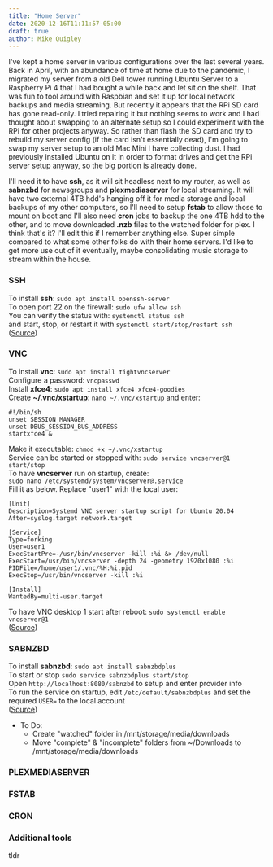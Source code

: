 ```yaml
---
title: "Home Server"
date: 2020-12-16T11:11:57-05:00
draft: true
author: Mike Quigley
---
```


I've kept a home server in various configurations over the last several years. Back in April, with an abundance of time at home due to the pandemic, I migrated my server from a old Dell tower running Ubuntu Server to a Raspberry Pi 4 that I had bought a while back and let sit on the shelf. That was fun to tool around with Raspbian and set it up for local network backups and media streaming. But recently it appears that the RPi SD card has gone read-only. I tried repairing it but nothing seems to work and I had thought about swapping to an alternate setup so I could experiment with the RPi for other projects anyway. So rather than flash the SD card and try to rebuild my server config (if the card isn't essentially dead), I'm going to swap my server setup to an old Mac Mini I have collecting dust. I had previously installed Ubuntu on it in order to format drives and get the RPi server setup anyway, so the big portion is already done. 

I'll need it to have **ssh**, as it will sit headless next to my router, as well as **sabnzbd** for newsgroups and **plexmediaserver** for local streaming. It will have two external 4TB hdd's hanging off it for media storage and local backups of my other computers, so I'll need to setup **fstab** to allow those to mount on boot and I'll also need **cron** jobs to backup the one 4TB hdd to the other, and to move downloaded **.nzb** files to the watched folder for plex. I think that's it? I'll edit this if I remember anything else. Super simple compared to what some other folks do with their home servers. I'd like to get more use out of it eventually, maybe consolidating music storage to stream within the house.

### SSH
To install **ssh**: `sudo apt install openssh-server`  
To open port 22 on the firewall: `sudo ufw allow ssh`  
You can verify the status with: `systemctl status ssh`  
and start, stop, or restart it with `systemctl start/stop/restart ssh`  
([Source](https://linuxconfig.org/ubuntu-20-04-ssh-server))

### VNC
To install **vnc**: `sudo apt install tightvncserver`  
Configure a password: `vncpasswd`  
Install **xfce4**: `sudo apt install xfce4 xfce4-goodies`  
Create **~/.vnc/xstartup**: `nano ~/.vnc/xstartup` and enter:
```
#!/bin/sh
unset SESSION_MANAGER
unset DBUS_SESSION_BUS_ADDRESS
startxfce4 &
```
Make it executable: `chmod +x ~/.vnc/xstartup`  
Service can be started or stopped with: `sudo service vncserver@1 start/stop`  
To have **vncserver** run on startup, create:  
`sudo nano /etc/systemd/system/vncserver@.service`  
Fill it as below. Replace "user1" with the local user:
```
[Unit]
Description=Systemd VNC server startup script for Ubuntu 20.04
After=syslog.target network.target

[Service]
Type=forking
User=user1
ExecStartPre=-/usr/bin/vncserver -kill :%i &> /dev/null
ExecStart=/usr/bin/vncserver -depth 24 -geometry 1920x1080 :%i
PIDFile=/home/user1/.vnc/%H:%i.pid
ExecStop=/usr/bin/vncserver -kill :%i

[Install]
WantedBy=multi-user.target
```
To have VNC desktop 1 start after reboot: `sudo systemctl enable vncserver@1`  
([Source](https://linuxconfig.org/vnc-server-on-ubuntu-20-04-focal-fossa-linux))

### SABNZBD
To install **sabnzbd**: `sudo apt install sabnzbdplus`  
To start or stop `sudo service sabnzbdplus start/stop`  
Open `http://localhost:8080/sabnzbd` to setup and enter provider info  
To run the service on startup, edit `/etc/default/sabnzbdplus` and set the required `USER=` to
the local account  
([Source](https://sabnzbd.org/wiki/installation/install-ubuntu-repo))
* To Do:  
  * Create "watched" folder in /mnt/storage/media/downloads  
  * Move "complete" & "incomplete" folders from ~/Downloads to /mnt/storage/media/downloads

### PLEXMEDIASERVER

### FSTAB

### CRON

### Additional tools
tldr


